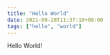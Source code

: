 ```yaml
---
title: "Hello World"
date: 2021-09-28T11:37:10+09:00
tags: ["hello", "world"]
---
```

Hello World!

